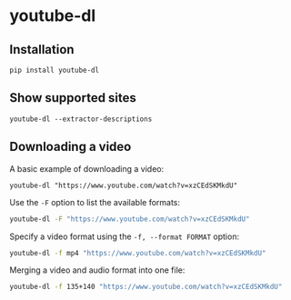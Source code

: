 youtube-dl
==========


Installation
--------------------------------------------------
`pip install youtube-dl`


Show supported sites
--------------------------------------------------
`youtube-dl --extractor-descriptions`


Downloading a video
--------------------------------------------------

A basic example of downloading a video:

`youtube-dl "https://www.youtube.com/watch?v=xzCEdSKMkdU"`

Use the `-F` option to list the available formats:

```bash
youtube-dl -F "https://www.youtube.com/watch?v=xzCEdSKMkdU"
```

Specify a video format using the `-f, --format FORMAT` option:

```bash
youtube-dl -f mp4 "https://www.youtube.com/watch?v=xzCEdSKMkdU"
```

Merging a video and audio format into one file:

```bash
youtube-dl -f 135+140 "https://www.youtube.com/watch?v=xzCEdSKMkdU"
```